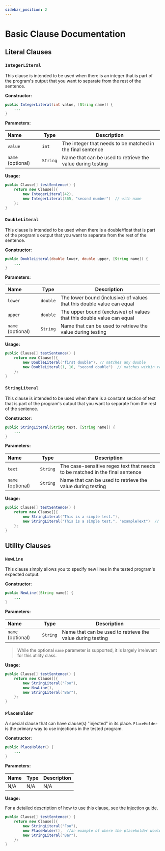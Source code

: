 ```yaml
---
sidebar_position: 2
---
```


# Basic Clause Documentation

## Literal Clauses

### `IntegerLiteral`

This clause is intended to be used when there is an integer that is part of the program's output that you want to
separate from the rest of the sentence.

**Constructor:**

```java
public IntegerLiteral(int value, [String name]) {
    ...
}
```

**Parameters:**

| Name              | Type     | Description                                                |
|:------------------|----------|------------------------------------------------------------|
| `value`           | `int`    | The integer that needs to be matched in the final sentence |
| `name` (optional) | `String` | Name that can be used to retrieve the value during testing |

**Usage:**

```java
public Clause[] testSentence() {
    return new Clause[]{
        new IntegerLiteral(42),
        new IntegerLiteral(365, "second number")  // with name
    };
}
```

### `DoubleLiteral`

This clause is intended to be used when there is a double/float that is part of the program's output that you want to
separate from the rest of the sentence.

**Constructor:**

```java
public DoubleLiteral(double lower, double upper, [String name]) {
    ...
}
```

**Parameters:**

| Name              | Type     | Description                                                            |
|:------------------|----------|------------------------------------------------------------------------|
| `lower`           | `double` | The lower bound (inclusive) of values that this double value can equal |
| `upper`           | `double` | The upper bound (exclusive) of values that this double value can equal |
| `name` (optional) | `String` | Name that can be used to retrieve the value during testing             |

**Usage:**

```java
public Clause[] testSentence() {
    return new Clause[]{
        new DoubleLiteral("first double"), // matches any double
        new DoubleLiteral(1, 10, "second double")  // matches within range [1, 10)
    };
}
```

### `StringLiteral`

This clause is intended to be used when there is a constant section of text that is part of the program's output that
you want to separate from the rest of the sentence.

**Constructor:**

```java
public StringLiteral(String text, [String name]) {
    ...
}
```

**Parameters:**

| Name              | Type     | Description                                                                  |
|:------------------|----------|------------------------------------------------------------------------------|
| `text`            | `String` | The case-sensitive regex text that needs to be matched in the final sentence |
| `name` (optional) | `String` | Name that can be used to retrieve the value during testing                   |

**Usage:**

```java
public Clause[] testSentence() {
    return new Clause[]{
        new StringLiteral("This is a simple test."),
        new StringLiteral("This is a simple test.", "exampleText")  // with name
    };
}
```

## Utility Clauses

### `NewLine`

This clause simply allows you to specify new lines in the tested program's expected output.

**Constructor:**

```java
public NewLine([String name]) {
    ...
}
```

**Parameters:**

| Name              | Type     | Description                                                |
|:------------------|----------|------------------------------------------------------------|
| `name` (optional) | `String` | Name that can be used to retrieve the value during testing |

> While the optional `name` parameter is supported, it is largely irrelevant for this utility class.

**Usage:**

```java
public Clause[] testSentence() {
    return new Clause[]{
        new StringLiteral("Foo"),
        new NewLine(),
        new StringLiteral("Bar"),
    };
}
```

### `PlaceHolder`

A special clause that can have clause(s) "injected" in its place. `PlaceHolder` is the primary way to use injections in
the tested program.

**Constructor:**

```java
public PlaceHolder() {
    ...
}
```

**Parameters:**

| Name | Type | Description |
|:-----|------|-------------|
| N/A  | N/A  | N/A         |

**Usage:**

For a detailed description of how to use this clause, see the [injection guide](../input-tests/clause-injection.md).

```java
public Clause[] testSentence() {
    return new Clause[]{
        new StringLiteral("Foo"),
        new PlaceHolder(),  //an example of where the placeholder would go
        new StringLiteral("Bar"),
    };
}
```

